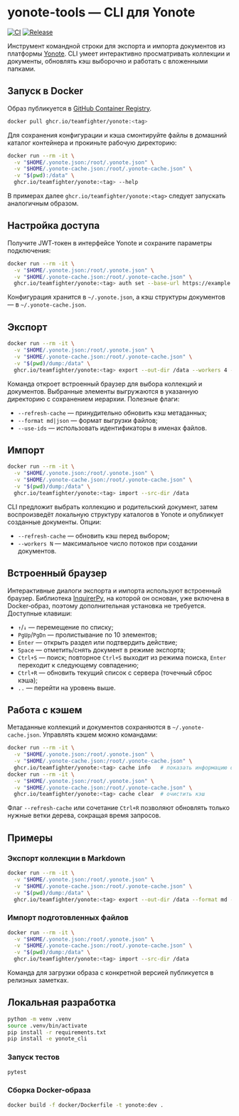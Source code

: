 # yonote-tools — CLI для Yonote

[![CI](https://github.com/teamfighter/yonote/actions/workflows/ci.yml/badge.svg)](https://github.com/teamfighter/yonote/actions/workflows/ci.yml)
[![Release](https://github.com/teamfighter/yonote/actions/workflows/release.yml/badge.svg)](https://github.com/teamfighter/yonote/actions/workflows/release.yml)

Инструмент командной строки для экспорта и импорта документов из платформы [Yonote](https://yonote.ru). CLI умеет интерактивно просматривать коллекции и документы, обновлять кэш выборочно и работать с вложенными папками.

## Запуск в Docker

Образ публикуется в [GitHub Container Registry](https://github.com/orgs/teamfighter/packages).

```bash
docker pull ghcr.io/teamfighter/yonote:<tag>
```

Для сохранения конфигурации и кэша смонтируйте файлы в домашний каталог контейнера и прокиньте рабочую директорию:

```bash
docker run --rm -it \
  -v "$HOME/.yonote.json:/root/.yonote.json" \
  -v "$HOME/.yonote-cache.json:/root/.yonote-cache.json" \
  -v "$(pwd):/data" \
  ghcr.io/teamfighter/yonote:<tag> --help
```

В примерах далее `ghcr.io/teamfighter/yonote:<tag>` следует запускать аналогичным образом.

## Настройка доступа

Получите JWT‑токен в интерфейсе Yonote и сохраните параметры подключения:

```bash
docker run --rm -it \
  -v "$HOME/.yonote.json:/root/.yonote.json" \
  -v "$HOME/.yonote-cache.json:/root/.yonote-cache.json" \
  ghcr.io/teamfighter/yonote:<tag> auth set --base-url https://example.yonote.ru --token <JWT>
```

Конфигурация хранится в `~/.yonote.json`, а кэш структуры документов — в `~/.yonote-cache.json`.

## Экспорт

```bash
docker run --rm -it \
  -v "$HOME/.yonote.json:/root/.yonote.json" \
  -v "$HOME/.yonote-cache.json:/root/.yonote-cache.json" \
  -v "$(pwd)/dump:/data" \
  ghcr.io/teamfighter/yonote:<tag> export --out-dir /data --workers 4 --format md
```

Команда откроет встроенный браузер для выбора коллекций и документов. Выбранные элементы выгружаются в указанную директорию с сохранением иерархии. Полезные флаги:

- `--refresh-cache` — принудительно обновить кэш метаданных;
- `--format md|json` — формат выгрузки файлов;
- `--use-ids` — использовать идентификаторы в именах файлов.

## Импорт

```bash
docker run --rm -it \
  -v "$HOME/.yonote.json:/root/.yonote.json" \
  -v "$HOME/.yonote-cache.json:/root/.yonote-cache.json" \
  -v "$(pwd)/dump:/data" \
  ghcr.io/teamfighter/yonote:<tag> import --src-dir /data
```

CLI предложит выбрать коллекцию и родительский документ, затем воспроизведёт локальную структуру каталогов в Yonote и опубликует созданные документы. Опции:

- `--refresh-cache` — обновить кэш перед выбором;
- `--workers N` — максимальное число потоков при создании документов.

## Встроенный браузер

Интерактивные диалоги экспорта и импорта используют встроенный браузер. Библиотека [InquirerPy](https://github.com/kazhala/InquirerPy), на которой он основан, уже включена в Docker‑образ, поэтому дополнительная установка не требуется. Доступные клавиши:

- `↑`/`↓` — перемещение по списку;
- `PgUp`/`PgDn` — пролистывание по 10 элементов;
- `Enter` — открыть раздел или подтвердить действие;
- `Space` — отметить/снять документ в режиме экспорта;
- `Ctrl+S` — поиск; повторное `Ctrl+S` выходит из режима поиска, `Enter` переходит к следующему совпадению;
- `Ctrl+R` — обновить текущий список с сервера (точечный сброс кэша);
- `..` — перейти на уровень выше.

## Работа с кэшем

Метаданные коллекций и документов сохраняются в `~/.yonote-cache.json`. Управлять кэшем можно командами:

```bash
docker run --rm -it \
  -v "$HOME/.yonote.json:/root/.yonote.json" \
  -v "$HOME/.yonote-cache.json:/root/.yonote-cache.json" \
  ghcr.io/teamfighter/yonote:<tag> cache info   # показать информацию о кэше
docker run --rm -it \
  -v "$HOME/.yonote.json:/root/.yonote.json" \
  -v "$HOME/.yonote-cache.json:/root/.yonote-cache.json" \
  ghcr.io/teamfighter/yonote:<tag> cache clear  # очистить кэш
```

Флаг `--refresh-cache` или сочетание `Ctrl+R` позволяют обновлять только нужные ветки дерева, сокращая время запросов.

## Примеры

### Экспорт коллекции в Markdown

```bash
docker run --rm -it \
  -v "$HOME/.yonote.json:/root/.yonote.json" \
  -v "$HOME/.yonote-cache.json:/root/.yonote-cache.json" \
  -v "$(pwd)/dump:/data" \
  ghcr.io/teamfighter/yonote:<tag> export --out-dir /data --format md --workers 4
```

### Импорт подготовленных файлов

```bash
docker run --rm -it \
  -v "$HOME/.yonote.json:/root/.yonote.json" \
  -v "$HOME/.yonote-cache.json:/root/.yonote-cache.json" \
  -v "$(pwd)/dump:/data" \
  ghcr.io/teamfighter/yonote:<tag> import --src-dir /data
```

Команда для загрузки образа с конкретной версией публикуется в релизных заметках.

## Локальная разработка

```bash
python -m venv .venv
source .venv/bin/activate
pip install -r requirements.txt
pip install -e yonote_cli
```

### Запуск тестов

```bash
pytest
```

### Сборка Docker-образа

```bash
docker build -f docker/Dockerfile -t yonote:dev .
```

